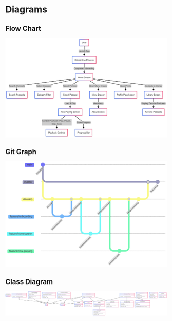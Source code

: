 # Diagrams

## Flow Chart
![Flow Chart](assets/diagrams/Flowchart.png)

## Git Graph
![Flow Chart](assets/diagrams/gitGraph.png)

  
## Class Diagram
![Class Diagram](assets/diagrams/classDiagram.png)
